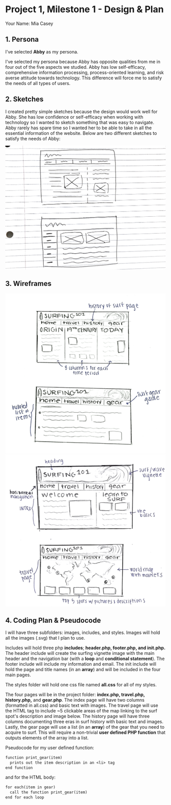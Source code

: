 # Project 1, Milestone 1 - Design & Plan

Your Name: Mia Casey

## 1. Persona


I've selected **Abby** as my persona.

I've selected my persona because Abby has opposite qualities from me in four out of the five aspects we studied. Abby has low self-efficacy, comprehensive information processing, process-oriented learning, and risk averse attitude towards technology. This difference will force me to satisfy the needs of all types of users.

## 2. Sketches
I created pretty simple sketches because the design would work well for Abby. She has low confidence or self-efficacy when working with technology so I wanted to sketch something that was easy to navigate. Abby rarely has spare time so I wanted her to be able to take in all the essential information of the website. Below are two different sketches to satisfy the needs of Abby:

![](project1sketches.png)

## 3. Wireframes

![](project1wireframes1.png)
![](project1wireframes2.png)


## 4. Coding Plan & Pseudocode


I will have three subfolders: images, includes, and styles. Images will hold all the images (.svg) that I plan to use.

Includes will hold three php **includes**; **header.php, footer.php, and init.php.** The header include will create the surfing vignette image with the main header and the navigation bar (with a **loop** and **conditional statement**). The footer include will include my information and email. The init include will hold the page and title names (in an **array**) and will be included in the four main pages.

The styles folder will hold one css file named **all.css** for all of my styles.

The four pages will be in the project folder: **index.php, travel.php, history.php,** and **gear.php**. The index page will have two columns (formatted in all.css) and basic text with images. The travel page will use the HTML <map> tag to include ~5 clickable areas of the map linking to the surf spot's description and image below. The history page will have three columns documenting three eras in surf history with basic text and images. Lastly, the gear page will use a list (in an **array**) of the gear that you need to acquire to surf. This will require a non-trivial **user defined PHP function** that outputs elements of the array into a list.

Pseudocode for my user defined function:

```
function print_gear(item)
  prints out the item description in an <li> tag
end function
```

and for the HTML body:

```
for each(item in gear)
  call the function print_gear(item)
end for each loop
```
